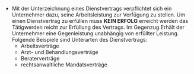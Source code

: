 - Mit der Unterzeichnung eines Dienstvertrags verpflichtet sich ein Unternehmer dazu, seine Arbeitsleistung zur Verfügung zu stellen. Um einen Dienstvertrag zu erfüllen muss **KEIN ERFOLG** erreicht werden das Tätigwerden reicht zur Erfüllung des Vertrags. Im Gegenzug Erhält der Unternehmer eine Gegenleistung unabhängig von erfüllter Leistung.
  Folgende Beispiele sind Unterarten des Dienstvertrags:
	- Arbeitsverträge
	- Arzt- und Behandlungsverträge
	- Beraterverträge
	- rechtsanwaltliche Mandatsverträge